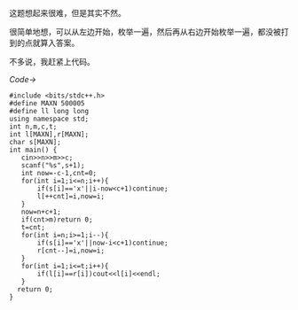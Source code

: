 这题想起来很难，但是其实不然。

很简单地想，可以从左边开始，枚举一遍，然后再从右边开始枚举一遍，都没被打到的点就算入答案。

不多说，我赶紧上代码。

 _Code->_ 
 
 ```
#include <bits/stdc++.h>
#define MAXN 500005
#define ll long long
using namespace std;
int n,m,c,t;
int l[MAXN],r[MAXN];
char s[MAXN];
int main() {
    cin>>n>>m>>c;
    scanf("%s",s+1);
    int now=-c-1,cnt=0;
    for(int i=1;i<=n;i++){
        if(s[i]=='x'||i-now<c+1)continue;
        l[++cnt]=i,now=i;
    }
    now=n+c+1;
    if(cnt>m)return 0;
    t=cnt;
    for(int i=n;i>=1;i--){
        if(s[i]=='x'||now-i<c+1)continue;
        r[cnt--]=i,now=i;
    }
    for(int i=1;i<=t;i++){
        if(l[i]==r[i])cout<<l[i]<<endl;
    }
   return 0;
}

```
